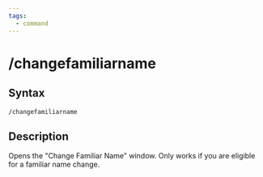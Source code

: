 ```yaml
---
tags:
  - command
---
```


# /changefamiliarname

## Syntax

<!--cmd-syntax-start-->
```eqcommand
/changefamiliarname
```
<!--cmd-syntax-end-->

## Description

<!--cmd-desc-start-->
Opens the "Change Familiar Name" window. Only works if you are eligible for a familiar name change.
<!--cmd-desc-end-->